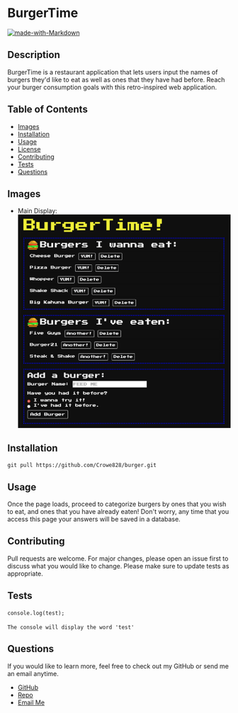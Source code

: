 # BurgerTime

[![made-with-Markdown](https://img.shields.io/badge/Made%20with-Markdown-1f425f.svg)](http://commonmark.org)

## Description

BurgerTime is a restaurant application that lets users input the names of burgers they'd like to eat as well as ones that they have had before. Reach your burger consumption goals with this retro-inspired web application.

## Table of Contents

- [Images](#images)
- [Installation](#installation)
- [Usage](#usage)
- [License](#license)
- [Contributing](#contributing)
- [Tests](#tests)
- [Questions](#tests)

## Images

- Main Display:
![BurgerTime](https://github.com/Crowe828/burger/blob/main/public/assets/img/burgertime.png)

## Installation

```
git pull https://github.com/Crowe828/burger.git
```

## Usage

Once the page loads, proceed to categorize burgers by ones that you wish to eat, and ones that you have already eaten! Don't worry, any time that you access this page your answers will be saved in a database.

## Contributing

Pull requests are welcome. For major changes, please open an issue first to discuss what you would like to change.
Please make sure to update tests as appropriate.

## Tests

```
console.log(test);

The console will display the word 'test'
```

## Questions

If you would like to learn more, feel free to check out my GitHub or send me an email anytime.

- [GitHub](https://github.com/crowe828)
- [Repo](https://github.com/Crowe828/burger)
- [Email Me](mailto:crowe828@gmail.com?subject=Nice%20README%20Generator%20Dude)
